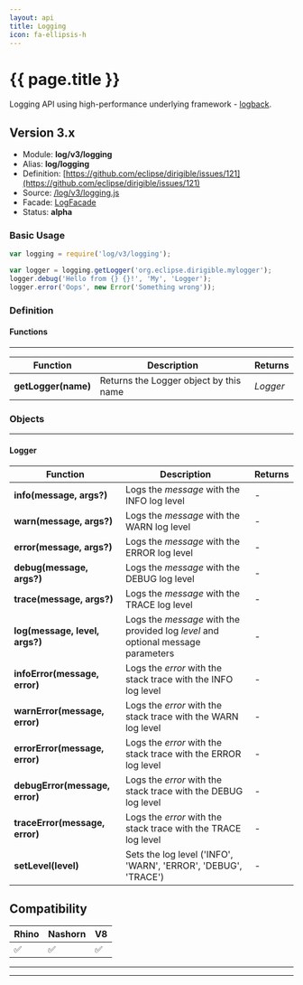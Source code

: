 ```yaml
---
layout: api
title: Logging
icon: fa-ellipsis-h
---
```


{{ page.title }}
===

Logging API using high-performance underlying framework - [logback](https://logback.qos.ch/).

Version 3.x
---

- Module: **log/v3/logging**
- Alias: **log/logging**
- Definition: [https://github.com/eclipse/dirigible/issues/121](https://github.com/eclipse/dirigible/issues/121)
- Source: [/log/v3/logging.js](https://github.com/dirigiblelabs/api-v3-log/blob/master/log/v3/logging.js)
- Facade: [LogFacade](https://github.com/eclipse/dirigible/blob/master/api/api-facades/api-log/src/main/java/org/eclipse/dirigible/api/v3/log/LogFacade.java)
- Status: **alpha**


### Basic Usage

```javascript
var logging = require('log/v3/logging');

var logger = logging.getLogger('org.eclipse.dirigible.mylogger');
logger.debug('Hello from {} {}!', 'My', 'Logger');
logger.error('Oops', new Error('Something wrong'));
```


### Definition

#### Functions

---

Function     | Description | Returns
------------ | ----------- | --------
**getLogger(name)**   | Returns the Logger object by this name | *Logger*


### Objects

---



#### Logger


Function     | Description | Returns
------------ | ----------- | --------
**info(message, args?)**   | Logs the *message* with the INFO log level | -
**warn(message, args?)**   | Logs the *message* with the WARN log level | -
**error(message, args?)**   | Logs the *message* with the ERROR log level | -
**debug(message, args?)**   | Logs the *message* with the DEBUG log level | -
**trace(message, args?)**   | Logs the *message* with the TRACE log level | -
**log(message, level, args?)**   | Logs the *message* with the provided log *level* and optional message parameters | -
**infoError(message, error)**   | Logs the *error* with the stack trace with the INFO log level | -
**warnError(message, error)**   | Logs the *error* with the stack trace with the WARN log level | -
**errorError(message, error)**   | Logs the *error* with the stack trace with the ERROR log level | -
**debugError(message, error)**   | Logs the *error* with the stack trace with the DEBUG log level | -
**traceError(message, error)**   | Logs the *error* with the stack trace with the TRACE log level | -
**setLevel(level)**   | Sets the log level ('INFO', 'WARN', 'ERROR', 'DEBUG', 'TRACE') | -



Compatibility
---

Rhino | Nashorn | V8
----- | ------- | --------
 ✅  | ✅  | ✅


---

---

